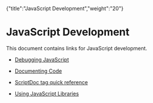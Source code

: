 {"title":"JavaScript Development","weight":"20"} 

# JavaScript Development

This document contains links for JavaScript development.

*   [Debugging JavaScript](/docs/appc/Axway_Appcelerator_Studio/Axway_Appcelerator_Studio_Guide/Web_Development/JavaScript_Development/Debugging_JavaScript/)
    
*   [Documenting Code](/docs/appc/Axway_Appcelerator_Studio/Axway_Appcelerator_Studio_Guide/Web_Development/JavaScript_Development/Documenting_Code/)
    
*   [ScriptDoc tag quick reference](/docs/appc/Axway_Appcelerator_Studio/Axway_Appcelerator_Studio_Guide/Web_Development/JavaScript_Development/ScriptDoc_tag_quick_reference/)
    
*   [Using JavaScript Libraries](/docs/appc/Axway_Appcelerator_Studio/Axway_Appcelerator_Studio_Guide/Web_Development/JavaScript_Development/Using_JavaScript_Libraries/)